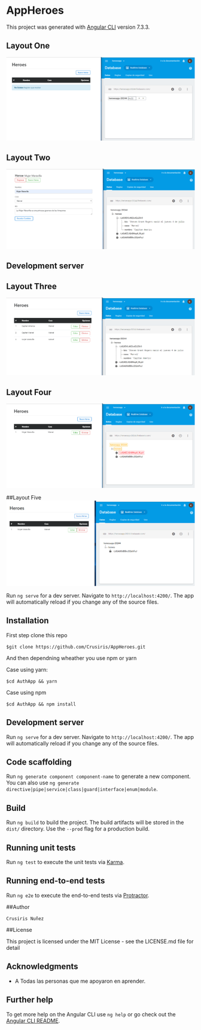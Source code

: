 # AppHeroes

This project was generated with [Angular CLI](https://github.com/angular/angular-cli) version 7.3.3.

## Layout One

![AppHeroe](https://github.com/Crusiris/AppHeroes/blob/master/src/assets/img/No%20existe%20registro.PNG)

## Layout Two

![AppHeroe](https://github.com/Crusiris/AppHeroes/blob/master/src/assets/img/guardando.PNG)

## Development server

## Layout Three

![AppHeroe](https://github.com/Crusiris/AppHeroes/blob/master/src/assets/img/guardada.PNG)

## Layout Four

![AppHeroe](https://github.com/Crusiris/AppHeroes/blob/master/src/assets/img/eliminando.PNG)

##Layout Five
![AppHeroe](https://github.com/Crusiris/AppHeroes/blob/master/src/assets/img/Eliminado.PNG)

Run `ng serve` for a dev server. Navigate to `http://localhost:4200/`. The app will automatically reload if you change any of the source files.

## Installation

First step clone this repo

    $git clone https://github.com/Crusiris/AppHeroes.git

And then dependning wheather you use npm or yarn

Case using yarn:

    $cd AuthApp && yarn

Case using npm

    $cd AuthApp && npm install

## Development server

Run `ng serve` for a dev server. Navigate to `http://localhost:4200/`. The app will automatically reload if you change any of the source files.

## Code scaffolding

Run `ng generate component component-name` to generate a new component. You can also use `ng generate directive|pipe|service|class|guard|interface|enum|module`.

## Build

Run `ng build` to build the project. The build artifacts will be stored in the `dist/` directory. Use the `--prod` flag for a production build.

## Running unit tests

Run `ng test` to execute the unit tests via [Karma](https://karma-runner.github.io).

## Running end-to-end tests

Run `ng e2e` to execute the end-to-end tests via [Protractor](http://www.protractortest.org/).

##Author

    Crusiris Nuñez

##License

This project is licensed under the MIT License - see the LICENSE.md file for detail

## Acknowledgments

- A Todas las personas que me apoyaron en aprender.

## Further help

To get more help on the Angular CLI use `ng help` or go check out the [Angular CLI README](https://github.com/angular/angular-cli/blob/master/README.md).
